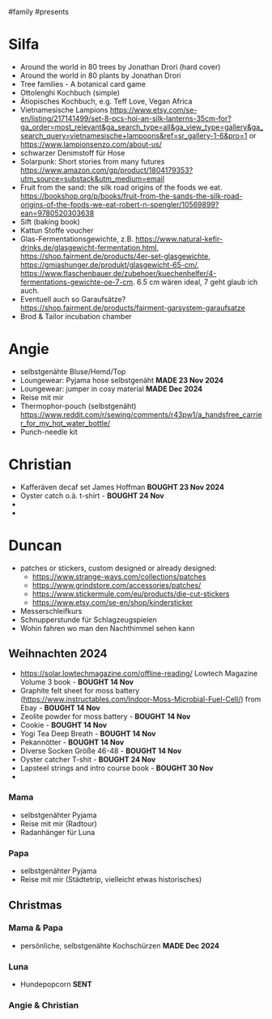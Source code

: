 #family #presents 


# Silfa
- Around the world in 80 trees by Jonathan Drori (hard cover)
- Around the world in 80 plants by Jonathan Drori
- Tree families - A botanical card game
- Ottolenghi Kochbuch (simple)
- Ätiopisches Kochbuch, e.g. Teff Love, Vegan Africa
- Vietnamesische Lampions https://www.etsy.com/se-en/listing/217141499/set-8-pcs-hoi-an-silk-lanterns-35cm-for?ga_order=most_relevant&ga_search_type=all&ga_view_type=gallery&ga_search_query=vietnamesische+lampoons&ref=sr_gallery-1-6&pro=1 or https://www.lampionsenzo.com/about-us/
- schwarzer Denimstoff für Hose
- Solarpunk: Short stories from many futures https://www.amazon.com/gp/product/1804179353?utm_source=substack&utm_medium=email
- Fruit from the sand: the silk road origins of the foods we eat. https://bookshop.org/p/books/fruit-from-the-sands-the-silk-road-origins-of-the-foods-we-eat-robert-n-spengler/10569899?ean=9780520303638
- Sift (baking book)
- Kattun Stoffe voucher
- Glas-Fermentationsgewichte, z.B. https://www.natural-kefir-drinks.de/glasgewicht-fermentation.html, https://shop.fairment.de/products/4er-set-glasgewichte, https://gmiashunger.de/produkt/glasgewicht-65-cm/, https://www.flaschenbauer.de/zubehoer/kuechenhelfer/4-fermentations-gewichte-oe-7-cm. 6.5 cm wären ideal, 7 geht glaub ich auch. 
- Eventuell auch so Garaufsätze? https://shop.fairment.de/products/fairment-garsystem-garaufsatze
- Brod & Tailor incubation chamber


# Angie
- selbstgenähte Bluse/Hemd/Top
- Loungewear: Pyjama hose selbstgenäht **MADE 23 Nov 2024**
- Loungewear: jumper in cosy material **MADE Dec 2024**
- Reise mit mir
- Thermophor-pouch (selbstgenäht) https://www.reddit.com/r/sewing/comments/r43pw1/a_handsfree_carrier_for_my_hot_water_bottle/
- Punch-needle kit

# Christian
- Kafferäven decaf set James Hoffman **BOUGHT 23 Nov 2024**
- Oyster catch o.ä. t-shirt - **BOUGHT 24 Nov**
- 
- 

# Duncan
- patches or stickers, custom designed or already designed: 
	- https://www.strange-ways.com/collections/patches
	- https://www.grindstore.com/accessories/patches/
	- https://www.stickermule.com/eu/products/die-cut-stickers
	- https://www.etsy.com/se-en/shop/kindersticker
- Messerschleifkurs
- Schnupperstunde für Schlagzeugspielen
- Wohin fahren wo man den Nachthimmel sehen kann
## Weihnachten 2024
- https://solar.lowtechmagazine.com/offline-reading/ Lowtech Magazine Volume 3 book - **BOUGHT 14 Nov**
- Graphite felt sheet for moss battery (https://www.instructables.com/Indoor-Moss-Microbial-Fuel-Cell/) from Ebay - **BOUGHT 14 Nov**
- Zeolite powder for moss battery - **BOUGHT 14 Nov**
- Cookie - **BOUGHT 14 Nov**
- Yogi Tea Deep Breath - **BOUGHT 14 Nov**
- Pekannötter - **BOUGHT 14 Nov**
- Diverse Socken Größe 46-48 - **BOUGHT 14 Nov**
- Oyster catcher T-shit - **BOUGHT 24 Nov**
- Lapsteel strings and intro course book - **BOUGHT 30 Nov**
-

### Mama
- selbstgenähter Pyjama
- Reise mit mir (Radtour)
- Radanhänger für Luna

### Papa
- selbstgenähter Pyjama
- Reise mit mir (Städtetrip, vielleicht etwas historisches)


## Christmas 
### Mama & Papa
- persönliche, selbstgenähte Kochschürzen **MADE Dec 2024**

### Luna
- Hundepopcorn **SENT**



### Angie & Christian



